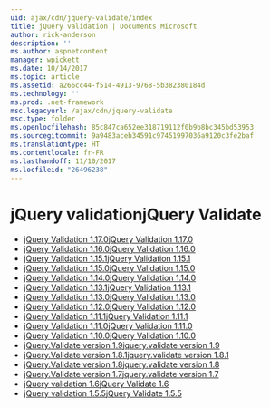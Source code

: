 ```yaml
---
uid: ajax/cdn/jquery-validate/index
title: jQuery validation | Documents Microsoft
author: rick-anderson
description: ''
ms.author: aspnetcontent
manager: wpickett
ms.date: 10/14/2017
ms.topic: article
ms.assetid: a266cc44-f514-4913-9768-5b382380184d
ms.technology: ''
ms.prod: .net-framework
msc.legacyurl: /ajax/cdn/jquery-validate
msc.type: folder
ms.openlocfilehash: 85c847ca652ee318719112f0b9b8bc345bd53953
ms.sourcegitcommit: 9a9483aceb34591c97451997036a9120c3fe2baf
ms.translationtype: HT
ms.contentlocale: fr-FR
ms.lasthandoff: 11/10/2017
ms.locfileid: "26496238"
---
```

<a name="jquery-validate"></a><span data-ttu-id="e1559-102">jQuery validation</span><span class="sxs-lookup"><span data-stu-id="e1559-102">jQuery Validate</span></span>
====================
- [<span data-ttu-id="e1559-103">jQuery Validation 1.17.0</span><span class="sxs-lookup"><span data-stu-id="e1559-103">jQuery Validation 1.17.0</span></span>](cdnjqueryvalidate1170.md)
- [<span data-ttu-id="e1559-104">jQuery Validation 1.16.0</span><span class="sxs-lookup"><span data-stu-id="e1559-104">jQuery Validation 1.16.0</span></span>](cdnjqueryvalidate1160.md)
- [<span data-ttu-id="e1559-105">jQuery Validation 1.15.1</span><span class="sxs-lookup"><span data-stu-id="e1559-105">jQuery Validation 1.15.1</span></span>](cdnjqueryvalidate1151.md)
- [<span data-ttu-id="e1559-106">jQuery Validation 1.15.0</span><span class="sxs-lookup"><span data-stu-id="e1559-106">jQuery Validation 1.15.0</span></span>](cdnjqueryvalidate1150.md)
- [<span data-ttu-id="e1559-107">jQuery Validation 1.14.0</span><span class="sxs-lookup"><span data-stu-id="e1559-107">jQuery Validation 1.14.0</span></span>](cdnjqueryvalidate1140.md)
- [<span data-ttu-id="e1559-108">jQuery Validation 1.13.1</span><span class="sxs-lookup"><span data-stu-id="e1559-108">jQuery Validation 1.13.1</span></span>](cdnjqueryvalidate1131.md)
- [<span data-ttu-id="e1559-109">jQuery Validation 1.13.0</span><span class="sxs-lookup"><span data-stu-id="e1559-109">jQuery Validation 1.13.0</span></span>](cdnjqueryvalidate1130.md)
- [<span data-ttu-id="e1559-110">jQuery Validation 1.12.0</span><span class="sxs-lookup"><span data-stu-id="e1559-110">jQuery Validation 1.12.0</span></span>](cdnjqueryvalidate1120.md)
- [<span data-ttu-id="e1559-111">jQuery Validation 1.11.1</span><span class="sxs-lookup"><span data-stu-id="e1559-111">jQuery Validation 1.11.1</span></span>](cdnjqueryvalidate1111.md)
- [<span data-ttu-id="e1559-112">jQuery Validation 1.11.0</span><span class="sxs-lookup"><span data-stu-id="e1559-112">jQuery Validation 1.11.0</span></span>](cdnjqueryvalidate111.md)
- [<span data-ttu-id="e1559-113">jQuery Validation 1.10.0</span><span class="sxs-lookup"><span data-stu-id="e1559-113">jQuery Validation 1.10.0</span></span>](cdnjqueryvalidate110.md)
- [<span data-ttu-id="e1559-114">jQuery.Validate version 1.9</span><span class="sxs-lookup"><span data-stu-id="e1559-114">jquery.validate version 1.9</span></span>](cdnjqueryvalidate19.md)
- [<span data-ttu-id="e1559-115">jQuery.Validate version 1.8.1</span><span class="sxs-lookup"><span data-stu-id="e1559-115">jquery.validate version 1.8.1</span></span>](cdnjqueryvalidate181.md)
- [<span data-ttu-id="e1559-116">jQuery.Validate version 1.8</span><span class="sxs-lookup"><span data-stu-id="e1559-116">jquery.validate version 1.8</span></span>](cdnjqueryvalidate18.md)
- [<span data-ttu-id="e1559-117">jQuery.Validate version 1.7</span><span class="sxs-lookup"><span data-stu-id="e1559-117">jquery.validate version 1.7</span></span>](cdnjqueryvalidate17.md)
- [<span data-ttu-id="e1559-118">jQuery validation 1.6</span><span class="sxs-lookup"><span data-stu-id="e1559-118">jQuery Validate 1.6</span></span>](cdnjqueryvalidate16.md)
- [<span data-ttu-id="e1559-119">jQuery validation 1.5.5</span><span class="sxs-lookup"><span data-stu-id="e1559-119">jQuery Validate 1.5.5</span></span>](cdnjqueryvalidate155.md)
